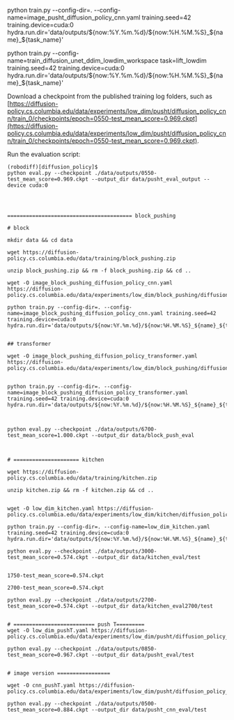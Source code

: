 

python train.py --config-dir=. --config-name=image_pusht_diffusion_policy_cnn.yaml training.seed=42 training.device=cuda:0 hydra.run.dir='data/outputs/${now:%Y.%m.%d}/${now:%H.%M.%S}_${name}_${task_name}'


python train.py --config-name=train_diffusion_unet_ddim_lowdim_workspace task=lift_lowdim training.seed=42 training.device=cuda:0 hydra.run.dir='data/outputs/${now:%Y.%m.%d}/${now:%H.%M.%S}_${name}_${task_name}'


Download a checkpoint from the published training log folders, such as [https://diffusion-policy.cs.columbia.edu/data/experiments/low_dim/pusht/diffusion_policy_cnn/train_0/checkpoints/epoch=0550-test_mean_score=0.969.ckpt](https://diffusion-policy.cs.columbia.edu/data/experiments/low_dim/pusht/diffusion_policy_cnn/train_0/checkpoints/epoch=0550-test_mean_score=0.969.ckpt).

Run the evaluation script:
```console
(robodiff)[diffusion_policy]$ 
python eval.py --checkpoint ./data/outputs/0550-test_mean_score=0.969.ckpt --output_dir data/pusht_eval_output --device cuda:0




======================================== block_pushing

# block

mkdir data && cd data

wget https://diffusion-policy.cs.columbia.edu/data/training/block_pushing.zip

unzip block_pushing.zip && rm -f block_pushing.zip && cd ..

wget -O image_block_pushing_diffusion_policy_cnn.yaml https://diffusion-policy.cs.columbia.edu/data/experiments/low_dim/block_pushing/diffusion_policy_cnn/config.yaml

python train.py --config-dir=. --config-name=image_block_pushing_diffusion_policy_cnn.yaml training.seed=42 training.device=cuda:0 hydra.run.dir='data/outputs/${now:%Y.%m.%d}/${now:%H.%M.%S}_${name}_${task_name}'


## transformer

wget -O image_block_pushing_diffusion_policy_transformer.yaml https://diffusion-policy.cs.columbia.edu/data/experiments/low_dim/block_pushing/diffusion_policy_transformer/config.yaml


python train.py --config-dir=. --config-name=image_block_pushing_diffusion_policy_transformer.yaml training.seed=42 training.device=cuda:0 hydra.run.dir='data/outputs/${now:%Y.%m.%d}/${now:%H.%M.%S}_${name}_${task_name}'



python eval.py --checkpoint ./data/outputs/6700-test_mean_score=1.000.ckpt --output_dir data/block_push_eval



# ===================== kitchen

wget https://diffusion-policy.cs.columbia.edu/data/training/kitchen.zip

unzip kitchen.zip && rm -f kitchen.zip && cd ..


wget -O low_dim_kitchen.yaml https://diffusion-policy.cs.columbia.edu/data/experiments/low_dim/kitchen/diffusion_policy_transformer/config.yaml

python train.py --config-dir=. --config-name=low_dim_kitchen.yaml training.seed=42 training.device=cuda:0 hydra.run.dir='data/outputs/${now:%Y.%m.%d}/${now:%H.%M.%S}_${name}_${task_name}'

python eval.py --checkpoint ./data/outputs/3000-test_mean_score=0.574.ckpt --output_dir data/kitchen_eval/test


1750-test_mean_score=0.574.ckpt

2700-test_mean_score=0.574.ckpt

python eval.py --checkpoint ./data/outputs/2700-test_mean_score=0.574.ckpt --output_dir data/kitchen_eval2700/test


# ========================== push T=========
wget -O low_dim_pushT.yaml https://diffusion-policy.cs.columbia.edu/data/experiments/low_dim/pusht/diffusion_policy_transformer/config.yaml

python eval.py --checkpoint ./data/outputs/0850-test_mean_score=0.967.ckpt --output_dir data/pusht_eval/test


# image version =================

wget -O cnn_pushT.yaml https://diffusion-policy.cs.columbia.edu/data/experiments/low_dim/pusht/diffusion_policy_cnn//config.yaml

python eval.py --checkpoint ./data/outputs/0500-test_mean_score=0.884.ckpt --output_dir data/pusht_cnn_eval/test


